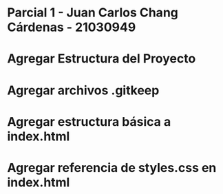 # Parcial 1 - Juan Carlos Chang Cárdenas - 21030949
# Agregar Estructura del Proyecto
# Agregar archivos .gitkeep
# Agregar estructura básica a index.html
# Agregar referencia de styles.css en index.html
